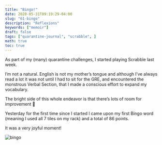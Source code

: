 ```yaml
---
title: "Bingo!"
date: 2020-05-31T09:19:29-04:00
slug: "61-bingo"
description: "Reflexions"
keywords: ["memoir"]
draft: false
tags: ["quarantine-journal", "scrabble", ]
math: true
toc: true
---
```


As part of my (many) quarantine challenges, I started playing Scrabble last week.

I’m not a natural. English is not my mother’s tongue and although I’ve always read a lot it was not until I had to sit for the GRE, and encountered the monstrous Verbal Section, that I made a conscious effort to expand my vocabulary.

The bright side of this whole endeavor is that there’s lots of room for improvement 🙂

Yesterday for the first time since I started I came upon my first Bingo word (meaning I used all 7 tiles on my rack) and a total of 86 points.

It was a very joyful moment!

![bingo](/61-bingo.png)